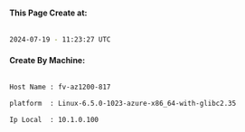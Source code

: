 
   
#### This Page Create at:

```bash

2024-07-19 - 11:23:27 UTC

```

#### Create By Machine:

```bash

Host Name : fv-az1200-817

platform  : Linux-6.5.0-1023-azure-x86_64-with-glibc2.35

Ip Local  : 10.1.0.100

```

